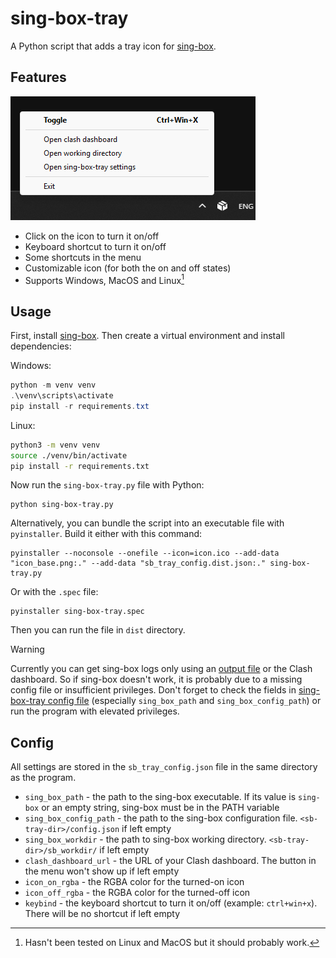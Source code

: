 # sing-box-tray

A Python script that adds a tray icon for [sing-box](https://github.com/SagerNet/sing-box).

## Features

![Screenshot](screenshot.png)

- Click on the icon to turn it on/off
- Keyboard shortcut to turn it on/off
- Some shortcuts in the menu
- Customizable icon (for both the on and off states)
- Supports Windows, MacOS and Linux[^1]

[^1]: Hasn't been tested on Linux and MacOS but it should probably work.

## Usage

First, install [sing-box](https://github.com/SagerNet/sing-box). Then create a virtual environment and install dependencies:

Windows:

```powershell
python -m venv venv
.\venv\scripts\activate
pip install -r requirements.txt
```

Linux:

```bash
python3 -m venv venv
source ./venv/bin/activate
pip install -r requirements.txt
```

Now run the `sing-box-tray.py` file with Python:

```
python sing-box-tray.py
```

Alternatively, you can bundle the script into an executable file with `pyinstaller`. Build it either with this command:

```
pyinstaller --noconsole --onefile --icon=icon.ico --add-data "icon_base.png:." --add-data "sb_tray_config.dist.json:." sing-box-tray.py
```

Or with the `.spec` file:

```
pyinstaller sing-box-tray.spec
```

Then you can run the file in `dist` directory.

> [!WARNING]
>
> Currently you can get sing-box logs only using an [output file](https://sing-box.sagernet.org/configuration/log/#output) or the Clash dashboard. So if sing-box doesn't work, it is probably due to a missing config file or insufficient privileges. Don't forget to check the fields in [sing-box-tray config file](#Config) (especially `sing_box_path` and `sing_box_config_path`) or run the program with elevated privileges.

## Config

All settings are stored in the `sb_tray_config.json` file in the same directory as the program.

- `sing_box_path` - the path to the sing-box executable. If its value is `sing-box` or an empty string, sing-box must be in the PATH variable
- `sing_box_config_path` - the path to the sing-box configuration file. `<sb-tray-dir>/config.json` if left empty
- `sing_box_workdir` - the path to sing-box working directory. `<sb-tray-dir>/sb_workdir/` if left empty
- `clash_dashboard_url` - the URL of your Clash dashboard. The button in the menu won't show up if left empty
- `icon_on_rgba` - the RGBA color for the turned-on icon
- `icon_off_rgba` - the RGBA color for the turned-off icon
- `keybind` - the keyboard shortcut to turn it on/off (example: `ctrl+win+x`). There will be no shortcut if left empty
